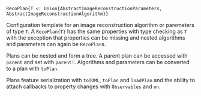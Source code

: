 ```
RecoPlan{T <: Union{AbstractImageReconstructionParameters, AbstractImageReconstructionAlgorithm}}
```

Configuration template for an image reconstruction algorithm or paremeters of type `T`.  A `RecoPlan{T}` has the same properties with type checking as `T` with the exception that properties can be missing and nested algorithms and parameters can again be `RecoPlan`s.

Plans can be nested and form a tree. A parent plan can be accessed with `parent` and set with `parent!`. Algorithms and parameters can be converted to a plan with `toPlan`.

Plans feature serialization with `toTOML`, `toPlan` and `loadPlan` and the ability to attach callbacks to property changes with `Òbservables` and `on`.

